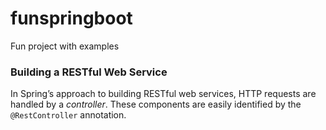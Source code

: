 # funspringboot
Fun project with examples


### Building a RESTful Web Service
In Spring’s approach to building RESTful web services,
HTTP requests are handled by a _controller_. These components are easily
identified by the `@RestController` annotation.
